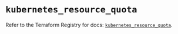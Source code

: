 # `kubernetes_resource_quota`

Refer to the Terraform Registry for docs: [`kubernetes_resource_quota`](https://registry.terraform.io/providers/hashicorp/kubernetes/2.35.1/docs/resources/resource_quota).
